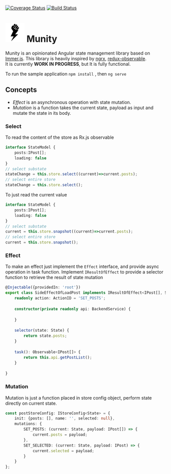 [![Coverage Status](https://s3.amazonaws.com/assets.coveralls.io/badges/coveralls_95.svg)](https://coveralls.io/github/pythonik/munity?branch=master)
[![Build Status](https://travis-ci.com/pythonik/munity.svg?branch=master)](https://travis-ci.com/pythonik/munity)
# ![](./icon.png) Munity 

Munity is an opinionated Angular state management library based on [Immer.js](https://github.com/immerjs/immer). This library is heavily inspired by [ngrx](), [redux-observable]().   
It is currently **WORK IN PROGRESS**, but It is fully functional.

To run the sample application
```npm install``` , then ```ng serve```


## Concepts
* *Effect* is an asynchronous operation with state mutation.
* *Mutation* is a function takes the current state, payload as input and mutate the state in its body.

### Select
To read the content of the store as Rx.js observable
```ts
interface StateModel {
    posts:IPost[];
    loading: false
}
// select substate
stateChange = this.store.select((current)=>current.posts);
// select entire store
stateChange = this.store.select();
```
To just read the current value
```ts
interface StateModel {
    posts:IPost[];
    loading: false
}
// select substate
current = this.store.snapshot((current)=>current.posts);
// select entire store
current = this.store.snapshot();
```

### Effect
To make an effect just implement the ```Effect``` interface, and provide async operation in task function. Implement ```IResultOfEffect``` to provide a selector function to retrieve the result of state mutation
```ts
@Injectable({providedIn: 'root'})
export class SideEffectOfLoadPost implements IResultOfEffect<IPost[], State, IPost[]> {
    readonly action: ActionID = 'SET_POSTS';

    constructor(private readonly api: BackendService) {

    }

    selector(state: State) {
        return state.posts;
    }

    task(): Observable<IPost[]> {
        return this.api.getPostList();
    }

}
```

### Mutation
Mutation is just a function placed in store config object, perform state directly on current state.
```ts
const postStoreConfig: IStoreConfig<State> = {
    init: {posts: [], name: '', selected: null},
    mutations: {
        SET_POSTS: (current: State, payload: IPost[]) => {
            current.posts = payload;
        },
        SET_SELECTED: (current: State, payload: IPost) => {
            current.selected = payload;
        }
    }
};
```
